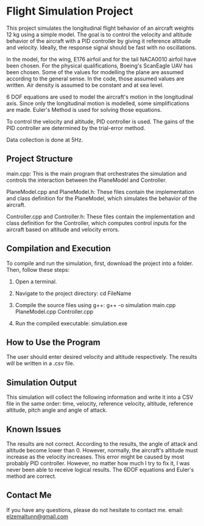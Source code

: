 # Flight Simulation Project

This project simulates the longitudinal flight behavior of an aircraft weights 12 kg using a simple model. The goal is to control the velocity and altitude behavior of the aircraft with a PID controller by giving it reference altitude and velocity. Ideally, the response signal should be fast with no oscillations. 

In the model, for the wing, E176 airfoil and for the tail NACA0010 airfoil have been chosen. For the physical qualifications, Boeing's ScanEagle UAV has been chosen. Some of the values for modelling the plane are assumed according to the general sense. In the code, those assumed values are written. Air density is assumed to be constant and at sea level. 

6 DOF equations are used to model the aircraft's motion in the longitudinal axis. Since only the longitudinal motion is modelled, some simplifications are made. Euler's Method is used for solving those equations. 

To control the velocity and altitude, PID controller is used. The gains of the PID controller are determined by the trial-error method.

Data collection is done at 5Hz.


## Project Structure

main.cpp: This is the main program that orchestrates the simulation and controls the interaction between the PlaneModel and Controller.

PlaneModel.cpp and PlaneModel.h: These files contain the implementation and class definition for the PlaneModel, which simulates the behavior of the aircraft.

Controller.cpp and Controller.h: These files contain the implementation and class definition for the Controller, which computes control inputs for the aircraft based on altitude and velocity errors.


## Compilation and Execution

To compile and run the simulation, first, download the project into a folder. Then, follow these steps:

1. Open a terminal.
2. Navigate to the project directory:
    cd FileName

3. Compile the source files using g++:
    g++ -o simulation main.cpp PlaneModel.cpp Controller.cpp

4. Run the compiled executable:
    simulation.exe

## How to Use the Program

The user should enter desired velocity and altitude respectively. The results will be written in a .csv file.

## Simulation Output

This simulation will collect the following information and write it into a CSV file in the same order: time, velocity, reference velocity, altitude, reference altitude, pitch angle and angle of attack.


## Known Issues
The results are not correct. According to the results, the angle of attack and altitude become lower than 0. However, normally, the aircraft's altitude must increase as the velocity increases. This error might be caused by most probably PID controller. However, no matter how much I try to fix it, I was never been able to receive logical results. The 6DOF equations and Euler's method are correct.


## Contact Me
If you have any questions, please do not hesitate to contact me.
email: elzemaltunn@gmail.com
